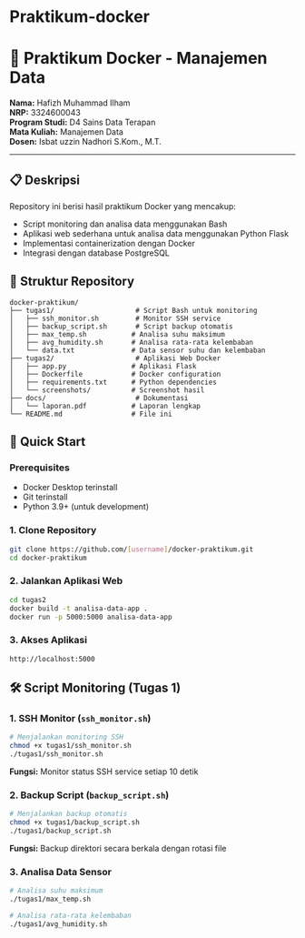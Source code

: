 # Praktikum-docker
# 🐳 Praktikum Docker - Manajemen Data

**Nama:** Hafizh Muhammad Ilham  
**NRP:** 3324600043  
**Program Studi:** D4 Sains Data Terapan  
**Mata Kuliah:** Manajemen Data  
**Dosen:** Isbat uzzin Nadhori S.Kom., M.T.

---

## 📋 Deskripsi

Repository ini berisi hasil praktikum Docker yang mencakup:
- Script monitoring dan analisa data menggunakan Bash
- Aplikasi web sederhana untuk analisa data menggunakan Python Flask
- Implementasi containerization dengan Docker
- Integrasi dengan database PostgreSQL


## 📁 Struktur Repository

```
docker-praktikum/
├── tugas1/                    # Script Bash untuk monitoring
│   ├── ssh_monitor.sh         # Monitor SSH service
│   ├── backup_script.sh       # Script backup otomatis
│   ├── max_temp.sh           # Analisa suhu maksimum
│   ├── avg_humidity.sh       # Analisa rata-rata kelembaban
│   └── data.txt              # Data sensor suhu dan kelembaban
├── tugas2/                    # Aplikasi Web Docker
│   ├── app.py                # Aplikasi Flask
│   ├── Dockerfile            # Docker configuration
│   ├── requirements.txt      # Python dependencies
│   └── screenshots/          # Screenshot hasil
├── docs/                      # Dokumentasi
│   └── laporan.pdf           # Laporan lengkap
└── README.md                 # File ini
```

## 🚀 Quick Start

### Prerequisites
- Docker Desktop terinstall
- Git terinstall
- Python 3.9+ (untuk development)

### 1. Clone Repository
```bash
git clone https://github.com/[username]/docker-praktikum.git
cd docker-praktikum
```

### 2. Jalankan Aplikasi Web
```bash
cd tugas2
docker build -t analisa-data-app .
docker run -p 5000:5000 analisa-data-app
```

### 3. Akses Aplikasi
`http://localhost:5000`


## 🛠️ Script Monitoring (Tugas 1)

### 1. SSH Monitor (`ssh_monitor.sh`)
```bash
# Menjalankan monitoring SSH
chmod +x tugas1/ssh_monitor.sh
./tugas1/ssh_monitor.sh
```
**Fungsi:** Monitor status SSH service setiap 10 detik

### 2. Backup Script (`backup_script.sh`)
```bash
# Menjalankan backup otomatis
chmod +x tugas1/backup_script.sh
./tugas1/backup_script.sh
```
**Fungsi:** Backup direktori secara berkala dengan rotasi file

### 3. Analisa Data Sensor
```bash
# Analisa suhu maksimum
./tugas1/max_temp.sh

# Analisa rata-rata kelembaban
./tugas1/avg_humidity.sh
```

